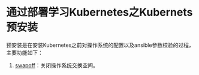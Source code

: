# 通过部署学习Kubernetes之Kubernets预安装

预安装是在安装Kubernetes之前对操作系统的配置以及ansible参数校验的过程，主要功能如下：

1. [swapoff](./0010-swapoff.md)：关闭操作系统交换空间。
